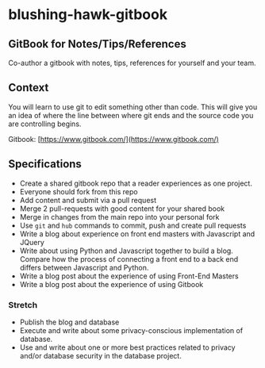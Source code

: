 # blushing-hawk-gitbook

## GitBook for Notes/Tips/References

Co-author a gitbook with notes, tips, references for yourself and your team.

## Context

You will learn to use git to edit something other than code. This will give you an idea of where the line between where git ends and the source code you are controlling begins.

Gitbook: [https://www.gitbook.com/](https://www.gitbook.com/)

## Specifications

* Create a shared gitbook repo that a reader experiences as one project.
* Everyone should fork from this repo
* Add content and submit via a pull request
* Merge 2 pull-requests with good content for your shared book
* Merge in changes from the main repo into your personal fork
* Use `git` and `hub` commands to commit, push and create pull requests
* Write a blog about experience on front end masters with Javascript and JQuery
* Write about using Python and Javascript together to build a blog. Compare how the process of connecting a front end to a back end differs between Javascript and Python.
* Write a blog post about the experience of using Front-End Masters
* Write a blog post about the experience of using Gitbook

### Stretch

* Publish the blog and database 
* Execute and write about some privacy-conscious implementation of database. 
* Use and write about one or more best practices related to privacy and/or database security in the database project.




